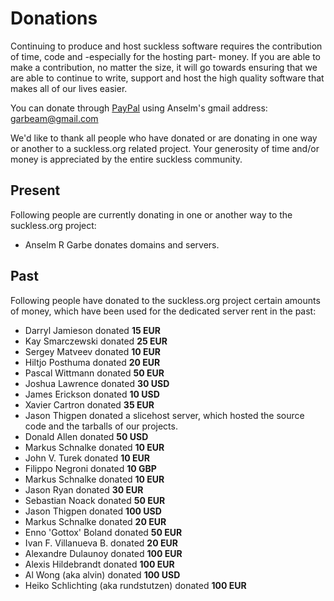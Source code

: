 Donations
=========
Continuing to produce and host suckless software requires the contribution of
time, code and -especially for the hosting part- money. If you are able to make
a contribution, no matter the size, it will go towards ensuring that we are
able to continue to write, support and host the high quality software that
makes all of our lives easier.

You can donate through [PayPal](https://paypal.com/) using Anselm's gmail address: garbeam@gmail.com

We'd like to thank all people who have donated or are donating in one way or
another to a suckless.org related project. Your generosity of time and/or money
is appreciated by the entire suckless community.

Present
-------
Following people are currently donating in one or another way to the suckless.org project:

* Anselm R Garbe donates domains and servers.

Past
----
Following people have donated to the suckless.org project
certain amounts of money, which have been used for the dedicated server rent
in the past:

* Darryl Jamieson donated <b> 15 EUR </b>
* Kay Smarczewski donated <b> 25 EUR </b>
* Sergey Matveev donated <b> 10 EUR </b>
* Hiltjo Posthuma donated <b> 20 EUR </b>
* Pascal Wittmann donated <b> 50 EUR </b>
* Joshua Lawrence donated <b> 30 USD </b>
* James Erickson donated <b> 10 USD </b>
* Xavier Cartron donated <b> 35 EUR </b>
* Jason Thigpen donated a slicehost server, which hosted the source code and the tarballs of our projects.
* Donald Allen donated <b> 50 USD </b>
* Markus Schnalke donated <b> 10 EUR </b>
* John V. Turek donated <b> 10 EUR</b>
* Filippo Negroni donated <b> 10 GBP </b>
* Markus Schnalke donated <b> 10 EUR</b>
* Jason Ryan donated <b>30 EUR</b>
* Sebastian Noack donated <b> 50 EUR </b>
* Jason Thigpen donated <b> 100 USD </b>
* Markus Schnalke donated <b> 20 EUR </b>
* Enno 'Gottox' Boland donated <b>50 EUR</b>
* Ivan F. Villanueva B. donated <b>20 EUR</b>
* Alexandre Dulaunoy donated <b>100 EUR</b>
* Alexis Hildebrandt donated <b>100 EUR</b>
* Al Wong (aka alvin) donated <b>100 USD</b>
* Heiko Schlichting (aka rundstutzen) donated <b>100 EUR</b>
